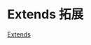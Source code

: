 # Extends 拓展

[Extends](https://www.typescriptlang.org/docs/handbook/2/objects.html#extending-types)

